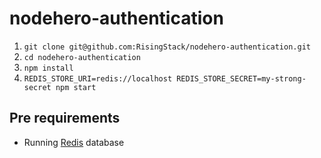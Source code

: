 # nodehero-authentication

1. `git clone git@github.com:RisingStack/nodehero-authentication.git`
2. `cd nodehero-authentication`
3. `npm install`
4. `REDIS_STORE_URI=redis://localhost REDIS_STORE_SECRET=my-strong-secret npm start`

## Pre requirements

- Running [Redis](https://redis.io/) database
